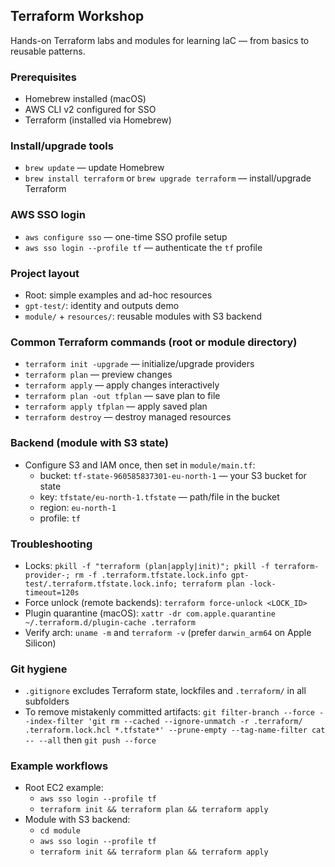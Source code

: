 ## Terraform Workshop
Hands-on Terraform labs and modules for learning IaC — from basics to reusable patterns.

### Prerequisites
- Homebrew installed (macOS)
- AWS CLI v2 configured for SSO
- Terraform (installed via Homebrew)

### Install/upgrade tools
- `brew update` — update Homebrew
- `brew install terraform` or `brew upgrade terraform` — install/upgrade Terraform

### AWS SSO login
- `aws configure sso` — one-time SSO profile setup
- `aws sso login --profile tf` — authenticate the `tf` profile

### Project layout
- Root: simple examples and ad-hoc resources
- `gpt-test/`: identity and outputs demo
- `module/` + `resources/`: reusable modules with S3 backend

### Common Terraform commands (root or module directory)
- `terraform init -upgrade` — initialize/upgrade providers
- `terraform plan` — preview changes
- `terraform apply` — apply changes interactively
- `terraform plan -out tfplan` — save plan to file
- `terraform apply tfplan` — apply saved plan
- `terraform destroy` — destroy managed resources

### Backend (module with S3 state)
- Configure S3 and IAM once, then set in `module/main.tf`:
  - bucket: `tf-state-960585837301-eu-north-1` — your S3 bucket for state
  - key: `tfstate/eu-north-1.tfstate` — path/file in the bucket
  - region: `eu-north-1`
  - profile: `tf`

### Troubleshooting
- Locks: `pkill -f "terraform (plan|apply|init)"; pkill -f terraform-provider-; rm -f .terraform.tfstate.lock.info gpt-test/.terraform.tfstate.lock.info; terraform plan -lock-timeout=120s`
- Force unlock (remote backends): `terraform force-unlock <LOCK_ID>`
- Plugin quarantine (macOS): `xattr -dr com.apple.quarantine ~/.terraform.d/plugin-cache .terraform`
- Verify arch: `uname -m` and `terraform -v` (prefer `darwin_arm64` on Apple Silicon)

### Git hygiene
- `.gitignore` excludes Terraform state, lockfiles and `.terraform/` in all subfolders
- To remove mistakenly committed artifacts: `git filter-branch --force --index-filter 'git rm --cached --ignore-unmatch -r .terraform/ .terraform.lock.hcl *.tfstate*' --prune-empty --tag-name-filter cat -- --all` then `git push --force`

### Example workflows
- Root EC2 example:
  - `aws sso login --profile tf`
  - `terraform init && terraform plan && terraform apply`
- Module with S3 backend:
  - `cd module`
  - `aws sso login --profile tf`
  - `terraform init && terraform plan && terraform apply`
